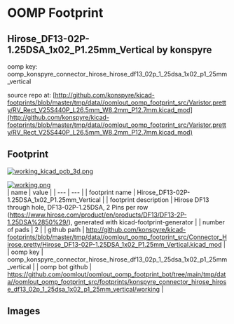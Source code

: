 # OOMP Footprint  
## Hirose_DF13-02P-1.25DSA_1x02_P1.25mm_Vertical  by konspyre  
  
oomp key: oomp_konspyre_connector_hirose_hirose_df13_02p_1_25dsa_1x02_p1_25mm_vertical  
  
source repo at: [http://github.com/konspyre/kicad-footprints/blob/master/tmp/data//oomlout_oomp_footprint_src/Varistor.pretty/RV_Rect_V25S440P_L26.5mm_W8.2mm_P12.7mm.kicad_mod](http://github.com/konspyre/kicad-footprints/blob/master/tmp/data//oomlout_oomp_footprint_src/Varistor.pretty/RV_Rect_V25S440P_L26.5mm_W8.2mm_P12.7mm.kicad_mod)  
## Footprint  
  
[![working_kicad_pcb_3d.png](working_kicad_pcb_3d_600.png)](working_kicad_pcb_3d.png)  
  
[![working.png](working_600.png)](working.png)  
| name | value | 
| --- | --- | 
| footprint name | Hirose_DF13-02P-1.25DSA_1x02_P1.25mm_Vertical | 
| footprint description | Hirose DF13 through hole, DF13-02P-1.25DSA, 2 Pins per row (https://www.hirose.com/product/en/products/DF13/DF13-2P-1.25DSA%2850%29/), generated with kicad-footprint-generator | 
| number of pads | 2 | 
| github path | http://github.com/konspyre/kicad-footprints/blob/master/tmp/data//oomlout_oomp_footprint_src/Connector_Hirose.pretty/Hirose_DF13-02P-1.25DSA_1x02_P1.25mm_Vertical.kicad_mod | 
| oomp key | oomp_konspyre_connector_hirose_hirose_df13_02p_1_25dsa_1x02_p1_25mm_vertical | 
| oomp bot github | https://github.com/oomlout/oomlout_oomp_footprint_bot/tree/main/tmp/data//oomlout_oomp_footprint_src/footprints/konspyre_connector_hirose_hirose_df13_02p_1_25dsa_1x02_p1_25mm_vertical/working | 
## Images  
